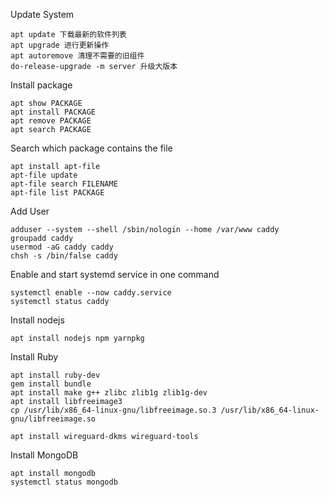 Update System

```
apt update 下载最新的软件列表
apt upgrade 进行更新操作
apt autoremove 清理不需要的旧组件
do-release-upgrade -m server 升级大版本
```

Install package

```
apt show PACKAGE
apt install PACKAGE
apt remove PACKAGE
apt search PACKAGE
```

Search which package contains the file

```
apt install apt-file
apt-file update
apt-file search FILENAME
apt-file list PACKAGE
```

Add User

```
adduser --system --shell /sbin/nologin --home /var/www caddy
groupadd caddy
usermod -aG caddy caddy
chsh -s /bin/false caddy
```

Enable and start systemd service in one command

```
systemctl enable --now caddy.service
systemctl status caddy
```

Install nodejs

```
apt install nodejs npm yarnpkg
```

Install Ruby

```
apt install ruby-dev
gem install bundle
apt install make g++ zlibc zlib1g zlib1g-dev
apt install libfreeimage3
cp /usr/lib/x86_64-linux-gnu/libfreeimage.so.3 /usr/lib/x86_64-linux-gnu/libfreeimage.so
```

```
apt install wireguard-dkms wireguard-tools
```

Install MongoDB

```
apt install mongodb
systemctl status mongodb
```
